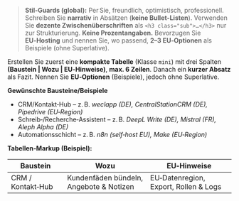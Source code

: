 > **Stil-Guards (global):** Per Sie, freundlich, optimistisch, professionell. Schreiben Sie **narrativ** in Absätzen (**keine Bullet-Listen**).
> Verwenden Sie **dezente Zwischenüberschriften** als `<h3 class="sub">…</h3>` nur zur Strukturierung. **Keine Prozentangaben.**
> Bevorzugen Sie **EU‑Hosting** und nennen Sie, wo passend, **2–3 EU‑Optionen** als Beispiele (ohne Superlative).

Erstellen Sie zuerst eine **kompakte Tabelle** (Klasse `mini`) mit drei Spalten **(Baustein | Wozu | EU‑Hinweise)**, **max. 6 Zeilen**.
Danach ein **kurzer Absatz** als Fazit. Nennen Sie **EU‑Optionen** (Beispiele), jedoch ohne Superlative.

**Gewünschte Bausteine/Beispiele**
- CRM/Kontakt‑Hub – z. B. *weclapp (DE), CentralStationCRM (DE), Pipedrive (EU‑Region)*
- Schreib‑/Recherche‑Assistent – z. B. *DeepL Write (DE), Mistral (FR), Aleph Alpha (DE)*
- Automationsschicht – z. B. *n8n (self‑host EU), Make (EU‑Region)*

**Tabellen‑Markup (Beispiel):**
<table class="mini"><thead><tr><th>Baustein</th><th>Wozu</th><th>EU‑Hinweise</th></tr></thead><tbody>
<tr><td>CRM / Kontakt‑Hub</td><td>Kundenfäden bündeln, Angebote & Notizen</td><td>EU‑Datenregion, Export, Rollen & Logs</td></tr>
</tbody></table>

